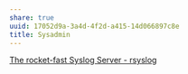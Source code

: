 ```yaml
---
share: true
uuid: 17052d9a-3a4d-4f2d-a415-14d066897c8e
title: Sysadmin
---
```

[The rocket-fast Syslog Server - rsyslog](https://www.rsyslog.com/)